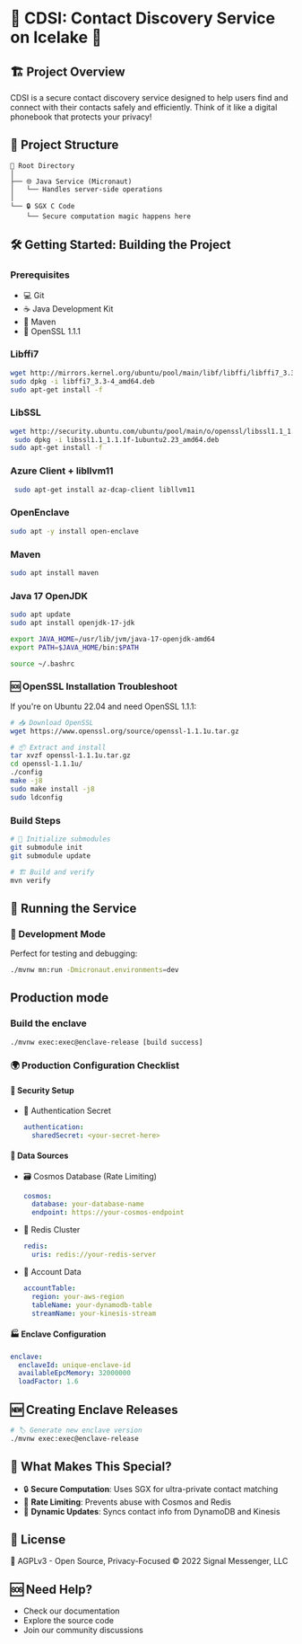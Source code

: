# 📱 CDSI: Contact Discovery Service on Icelake 🧊

## 🏗️ Project Overview

CDSI is a secure contact discovery service designed to help users find and connect with their contacts safely and efficiently. Think of it like a digital phonebook that protects your privacy!

## 📂 Project Structure

```
📁 Root Directory
│
├── 🌐 Java Service (Micronaut)
│   └── Handles server-side operations
│
└── 🔒 SGX C Code
    └── Secure computation magic happens here
```

## 🛠️ Getting Started: Building the Project

### Prerequisites
- 💻 Git
- ☕ Java Development Kit
- 🔧 Maven
- 🔐 OpenSSL 1.1.1



### Libffi7

```bash
wget http://mirrors.kernel.org/ubuntu/pool/main/libf/libffi/libffi7_3.3-4_amd64.deb
sudo dpkg -i libffi7_3.3-4_amd64.deb
sudo apt-get install -f
```
### LibSSL

```bash
wget http://security.ubuntu.com/ubuntu/pool/main/o/openssl/libssl1.1_1.1.1f-1ubuntu2.23_amd64.deb
 sudo dpkg -i libssl1.1_1.1.1f-1ubuntu2.23_amd64.deb
sudo apt-get install -f
```

### Azure Client + libllvm11

```bash
 sudo apt-get install az-dcap-client libllvm11
```

### OpenEnclave

```bash
sudo apt -y install open-enclave
```

### Maven

```bash
sudo apt install maven
```

### Java 17 OpenJDK

```bash
sudo apt update
sudo apt install openjdk-17-jdk

export JAVA_HOME=/usr/lib/jvm/java-17-openjdk-amd64
export PATH=$JAVA_HOME/bin:$PATH

source ~/.bashrc  
```

### 🆘 OpenSSL Installation Troubleshoot
If you're on Ubuntu 22.04 and need OpenSSL 1.1.1:

```bash
# 📥 Download OpenSSL
wget https://www.openssl.org/source/openssl-1.1.1u.tar.gz

# 📦 Extract and install
tar xvzf openssl-1.1.1u.tar.gz
cd openssl-1.1.1u/
./config
make -j8
sudo make install -j8
sudo ldconfig

```



### Build Steps
```bash
# 🔗 Initialize submodules
git submodule init
git submodule update

# 🏗️ Build and verify
mvn verify
```



## 🚀 Running the Service

### 🧪 Development Mode
Perfect for testing and debugging:
```bash
./mvnw mn:run -Dmicronaut.environments=dev
```



## Production mode

### Build the enclave

```bash
./mvnw exec:exec@enclave-release [build success]
```






### 🌍 Production Configuration Checklist

#### 🔐 Security Setup
- 🔑 Authentication Secret
  ```yaml
  authentication:
    sharedSecret: <your-secret-here>
  ```

#### 💾 Data Sources
- 🗃️ Cosmos Database (Rate Limiting)
  ```yaml
  cosmos:
    database: your-database-name
    endpoint: https://your-cosmos-endpoint
  ```

- 🔴 Redis Cluster
  ```yaml
  redis:
    uris: redis://your-redis-server
  ```

- 💽 Account Data
  ```yaml
  accountTable:
    region: your-aws-region
    tableName: your-dynamodb-table
    streamName: your-kinesis-stream
  ```

#### 🏭 Enclave Configuration
```yaml
enclave:
  enclaveId: unique-enclave-id
  availableEpcMemory: 32000000
  loadFactor: 1.6
```

## 🆕 Creating Enclave Releases
```bash
# 🏷️ Generate new enclave version
./mvnw exec:exec@enclave-release
```

## 🤔 What Makes This Special?

- 🔒 **Secure Computation**: Uses SGX for ultra-private contact matching
- 🚦 **Rate Limiting**: Prevents abuse with Cosmos and Redis
- 🔄 **Dynamic Updates**: Syncs contact info from DynamoDB and Kinesis

## 📜 License

📍 AGPLv3 - Open Source, Privacy-Focused 
© 2022 Signal Messenger, LLC

## 🆘 Need Help?
- Check our documentation
- Explore the source code
- Join our community discussions